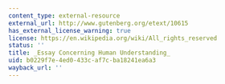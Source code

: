```yaml
---
content_type: external-resource
external_url: http://www.gutenberg.org/etext/10615
has_external_license_warning: true
license: https://en.wikipedia.org/wiki/All_rights_reserved
status: ''
title: _Essay Concerning Human Understanding_
uid: b0229f7e-4ed0-433c-af7c-ba18241ea6a3
wayback_url: ''
---
```

